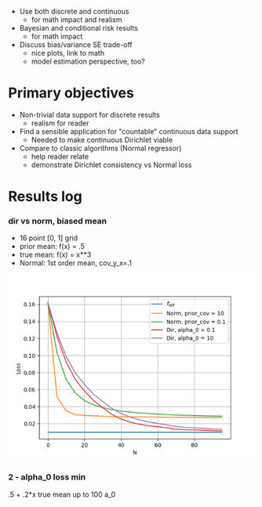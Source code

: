 - Use both discrete and continuous
  - for math impact and realism
- Bayesian and conditional risk results
  - for math impact
- Discuss bias/variance SE trade-off
  - nice plots, link to math
  - model estimation perspective, too?

# Primary objectives
- Non-trivial data support for discrete results
  - realism for reader
- Find a sensible application for "countable" continuous data support
  - Needed to make continuous Dirichlet viable
- Compare to classic algorithms (Normal regressor)
  - help reader relate
  - demonstrate Dirichlet consistency vs Normal loss


# Results log

### dir vs norm, biased mean
- 16 point [0, 1] grid
- prior mean: f(x) = .5
- true mean: f(x) = x**3
- Normal: 1st order mean, cov_y_x=.1

![](result_1.png)

### 2 - alpha_0 loss min
.5 + .2*x true mean
up to 100 a_0
